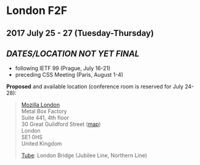 # London F2F
## 2017 July 25 - 27 (Tuesday-Thursday)
## ***DATES/LOCATION NOT YET FINAL***

* following IETF 99 (Prague, July 16-21)
* preceding CSS Meeting (Paris, August 1-4)

**Proposed** and available location (conference room is reserved for July 24-28):

> [Mozilla London](https://wiki.mozilla.org/London)<br>
> Metal Box Factory<br>
> Suite 441, 4th floor<br>
> 30 Great Guildford Street ([map](https://www.google.com/maps/place/Mozilla/@51.504589,-0.0992752,17z/data=!3m1!4b1!4m5!3m4!1s0x487604cdc531b877:0x80e3910c79e615b3!8m2!3d51.504589!4d-0.0970865!5m1!1e2))<br>
> London<br>
> SE1 0HS<br>
> United Kingdom
>
> [Tube](https://tfl.gov.uk/maps/track/tube): London Bridge (Jubilee Line, Northern Line)
